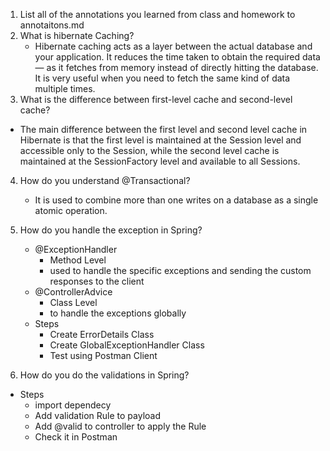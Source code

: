 1. List all of the annotations you learned from class and homework to annotaitons.md
2. What is hibernate Caching?
   * Hibernate caching acts as a layer between the actual database and your application. It reduces the time taken to obtain the required data — as it fetches from memory instead of directly hitting the database. It is very useful when you need to fetch the same kind of data multiple times.
3.  What is the difference between first-level cache and second-level cache?
* The main difference between the first level and second level cache in Hibernate is that the first level is maintained at the Session level and accessible only to the Session, while the second level cache is maintained at the SessionFactory level and available to all Sessions.
4. How do you understand @Transactional?
   * It is used to combine more than one writes on a database as a single atomic operation.

5.  How do you handle the exception in Spring?
    * @ExceptionHandler
      * Method Level
      * used to handle the specific exceptions and sending the custom responses to the client
    * @ControllerAdvice
      * Class Level
      * to handle the exceptions globally
    * Steps
      * Create ErrorDetails Class
      * Create GlobalExceptionHandler Class
      * Test using Postman Client

6.  How do you do the validations in Spring?
* Steps
     * import dependecy
     * Add validation Rule to payload
     * Add  @valid to controller to apply the Rule
     * Check it in Postman
